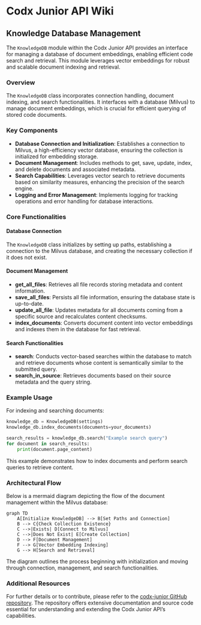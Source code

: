 # Codx Junior API Wiki

## Knowledge Database Management

The `KnowledgeDB` module within the Codx Junior API provides an interface for managing a database of document embeddings, enabling efficient code search and retrieval. This module leverages vector embeddings for robust and scalable document indexing and retrieval.

### Overview

The `KnowledgeDB` class incorporates connection handling, document indexing, and search functionalities. It interfaces with a database (Milvus) to manage document embeddings, which is crucial for efficient querying of stored code documents. 

### Key Components

- **Database Connection and Initialization**: Establishes a connection to Milvus, a high-efficiency vector database, ensuring the collection is initialized for embedding storage.
- **Document Management**: Includes methods to get, save, update, index, and delete documents and associated metadata.
- **Search Capabilities**: Leverages vector search to retrieve documents based on similarity measures, enhancing the precision of the search engine.
- **Logging and Error Management**: Implements logging for tracking operations and error handling for database interactions.

### Core Functionalities

#### Database Connection

The `KnowledgeDB` class initializes by setting up paths, establishing a connection to the Milvus database, and creating the necessary collection if it does not exist.

#### Document Management

- **get_all_files**: Retrieves all file records storing metadata and content information.
- **save_all_files**: Persists all file information, ensuring the database state is up-to-date.
- **update_all_file**: Updates metadata for all documents coming from a specific source and recalculates content checksums.
- **index_documents**: Converts document content into vector embeddings and indexes them in the database for fast retrieval.

#### Search Functionalities

- **search**: Conducts vector-based searches within the database to match and retrieve documents whose content is semantically similar to the submitted query.
- **search_in_source**: Retrieves documents based on their source metadata and the query string.

### Example Usage

For indexing and searching documents:

```python
knowledge_db = KnowledgeDB(settings)
knowledge_db.index_documents(documents=your_documents)

search_results = knowledge_db.search("Example search query")
for document in search_results:
    print(document.page_content)
```

This example demonstrates how to index documents and perform search queries to retrieve content.

### Architectural Flow

Below is a mermaid diagram depicting the flow of the document management within the Milvus database:

```mermaid
graph TD
    A[Initialize KnowledgeDB] --> B[Set Paths and Connection]
    B --> C{Check Collection Existence}
    C -->|Exists| D[Connect to Milvus]
    C -->|Does Not Exist| E[Create Collection]
    D --> F[Document Management]
    F --> G[Vector Embedding Indexing]
    G --> H[Search and Retrieval]
```

The diagram outlines the process beginning with initialization and moving through connection, management, and search functionalities.

### Additional Resources

For further details or to contribute, please refer to the [codx-junior GitHub repository](https://github.com/gbrian/codx-junior.git). The repository offers extensive documentation and source code essential for understanding and extending the Codx Junior API’s capabilities.
